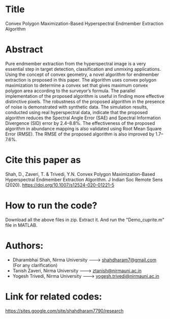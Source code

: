 # Title
Convex Polygon Maximization-Based Hyperspectral Endmember Extraction Algorithm

# Abstract
Pure endmember extraction from the hyperspectral image is a very essential step in target detection, classification and unmixing applications. Using the concept of convex geometry, a novel algorithm for endmember extraction is proposed in this paper. The algorithm uses convex polygon maximization to determine a convex set that gives maximum convex polygon area according to the surveyor’s formula. The parallel implementation of the proposed algorithm is useful in finding more effective distinctive pixels. The robustness of the proposed algorithm in the presence of noise is demonstrated with synthetic data. The simulation results, conducted using real hyperspectral data, indicate that the proposed algorithm reduces the Spectral Angle Error (SAE) and Spectral Information Divergence (SID) error by 2.4–8.8%. The effectiveness of the proposed algorithm in abundance mapping is also validated using Root Mean Square Error (RMSE). The RMSE of the proposed algorithm is also improved by 1.7–7.6%.

# Cite this paper as
Shah, D., Zaveri, T. & Trivedi, Y.N. Convex Polygon Maximization-Based Hyperspectral Endmember Extraction Algorithm. J Indian Soc Remote Sens (2020). https://doi.org/10.1007/s12524-020-01221-5

# How to run the code?
Download all the above files in zip. Extract it. And run the "Demo_cuprite.m" file in MATLAB. 

# Authors:
- Dharambhai Shah, Nirma University ---> shahdharam7@gmail.com (For any clarification)
- Tanish Zaveri, Nirma University ---> ztanish@nirmauni.ac.in
- Yogesh Trivedi, Nirma University ---> yogesh.trivedi@nirmauni.ac.in
 
# Link for related codes:
https://sites.google.com/site/shahdharam7790/research
